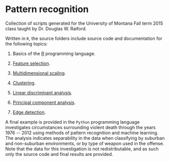 Pattern recognition
=======

Collection of scripts generated for the University of Montana Fall term 2015 class taught by Dr. Douglas W. Raiford.

Written in `R`, the source folders include source code and documentation for the following topics:

1. Basics of the [R](https://www.r-project.org/about.html) programming language.

2. [Feature selection](https://en.wikipedia.org/wiki/Feature_selection).

3. [Multidimensional scaling](https://en.wikipedia.org/wiki/Multidimensional_scaling).

4. [Clustering](https://en.wikipedia.org/wiki/Cluster_analysis).

5. [Linear discriminant analysis](https://en.wikipedia.org/wiki/Linear_discriminant_analysis).

6. [Principal component analysis](https://en.wikipedia.org/wiki/Principal_component_analysis).

7. [Edge detection](https://en.wikipedia.org/wiki/Edge_detection).

A final example is provided in the `Python` programming language investigates circumstances surrounding violent death through the years 1976 -- 2012 using methods of pattern recognition and machine learning.  The analysis indicates separability in the data when classifying by suburban and non-suburban environments, or by type of weapon used in the offense.  Note that the data for this investigation is not redistributable, and as such only the source code and final results are provided.



